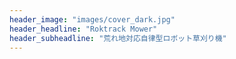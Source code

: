 ```yaml
---
header_image: "images/cover_dark.jpg"
header_headline: "Roktrack Mower"
header_subheadline: "荒れ地対応自律型ロボット草刈り機"
---
```

